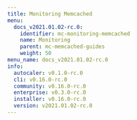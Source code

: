 ```yaml
---
title: Monitoring Memcached
menu:
  docs_v2021.01.02-rc.0:
    identifier: mc-monitoring-memcached
    name: Monitoring
    parent: mc-memcached-guides
    weight: 50
menu_name: docs_v2021.01.02-rc.0
info:
  autocaler: v0.1.0-rc.0
  cli: v0.16.0-rc.0
  community: v0.16.0-rc.0
  enterprise: v0.3.0-rc.0
  installer: v0.16.0-rc.0
  version: v2021.01.02-rc.0
---
```


